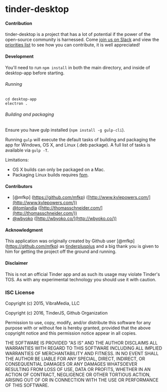 tinder-desktop
========

#### Contribution ####

tinder-desktop is a project that has a lot of potential if the power of the open-source community is harnessed. Come [join us on Slack](http://tinderjs.com) and view the [priorities list](https://github.com/tinderjs/tinder-desktop/wiki/Development-Priorities) to see how you can contribute, it is well appreciated!

#### Development ####

You'll need to run `npm install` in both the main directory, and inside of desktop-app before starting.

###### Running

```
cd desktop-app
electron .
```

###### Building and packaging

Ensure you have gulp installed (`npm install -g gulp-cli`).

Running `gulp` will execute the default tasks of building and packaging the app for Windows, OS X, and Linux (.deb package). A full list of tasks is available via `gulp -T`. 

Limitations: 
- OS X builds can only be packaged on a Mac.
- Packaging Linux builds requires [fpm](https://github.com/jordansissel/fpm).

#### Contributors ####

- [@mfkp] (https://github.com/mfkp) ([http://www.kylepowers.com/](http://www.kylepowers.com/))
- [@tomlandia](https://github.com/tomlandia) ([http://thomasschneider.com/](http://thomasschneider.com/))
- [@wbyoko](https://github.com/wbyoko) ([http://wbyoko.co/](http://wbyoko.co/))

#### Acknowledgment ####

This application was originally created by Github user [@mfkp] (https://github.com/mfkp) as [tinderplusplus](https://github.com/mfkp/tinderplusplus) and a big thank you is given to him for getting the project off the ground and running.

#### Disclaimer ####

This is not an official Tinder app and as such its usage may violate Tinder's TOS. As with any experimental technology you should use it with caution.

### ISC License ###

Copyright (c) 2015, VibraMedia, LLC

Copyright (c) 2016, TinderJS, Github Organization

Permission to use, copy, modify, and/or distribute this software for any purpose with or without fee is hereby granted, provided that the above copyright notice and this permission notice appear in all copies.

THE SOFTWARE IS PROVIDED "AS IS" AND THE AUTHOR DISCLAIMS ALL WARRANTIES WITH REGARD TO THIS SOFTWARE INCLUDING ALL IMPLIED WARRANTIES OF MERCHANTABILITY AND FITNESS. IN NO EVENT SHALL THE AUTHOR BE LIABLE FOR ANY SPECIAL, DIRECT, INDIRECT, OR CONSEQUENTIAL DAMAGES OR ANY DAMAGES WHATSOEVER RESULTING FROM LOSS OF USE, DATA OR PROFITS, WHETHER IN AN ACTION OF CONTRACT, NEGLIGENCE OR OTHER TORTIOUS ACTION, ARISING OUT OF OR IN CONNECTION WITH THE USE OR PERFORMANCE OF THIS SOFTWARE.
